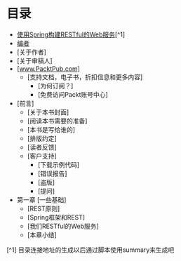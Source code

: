 # 目录

* [使用Spring构建RESTful的Web服务](http://127.0.0.1:4000/title.html)[^1]
* [编者](http://127.0.0.1:4000/credits.html)
* [关于作者]
* [关于审稿人]
* [www.PacktPub.com]
	* [支持文档，电子书，折扣信息和更多内容]
		* [为何订阅？]
		* [免费访问Packt账号中心]
* [前言]
	* [关于本书封面]
	* [阅读本书需要的准备]
	* [本书是写给谁的]
	* [排版约定]
	* [读者反馈]
	* [客户支持]
		* [下载示例代码]
		* [错误报告]
		* [盗版]
		* [提问]
* 第一章 [一些基础]
	* [REST原则]
	* [Spring框架和REST]
	* [我们RESTful的Web服务]
	* [本章小结]



[^1] 目录连接地址的生成以后通过脚本使用summary来生成吧